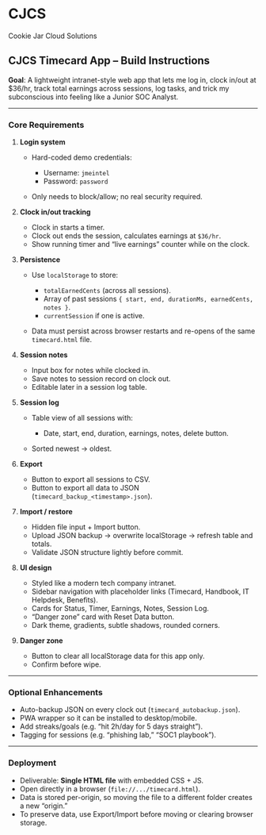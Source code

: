 # CJCS

Cookie Jar Cloud Solutions

## CJCS Timecard App – Build Instructions

**Goal**: A lightweight intranet-style web app that lets me log in, clock in/out at $36/hr, track total earnings across sessions, log tasks, and trick my subconscious into feeling like a Junior SOC Analyst.

---

### Core Requirements

1. **Login system**

   * Hard-coded demo credentials:

     * Username: `jmeintel`
     * Password: `password`
   * Only needs to block/allow; no real security required.

2. **Clock in/out tracking**

   * Clock in starts a timer.
   * Clock out ends the session, calculates earnings at `$36/hr`.
   * Show running timer and “live earnings” counter while on the clock.

3. **Persistence**

   * Use `localStorage` to store:

     * `totalEarnedCents` (across all sessions).
     * Array of past sessions `{ start, end, durationMs, earnedCents, notes }`.
     * `currentSession` if one is active.
   * Data must persist across browser restarts and re-opens of the same `timecard.html` file.

4. **Session notes**

   * Input box for notes while clocked in.
   * Save notes to session record on clock out.
   * Editable later in a session log table.

5. **Session log**

   * Table view of all sessions with:

     * Date, start, end, duration, earnings, notes, delete button.
   * Sorted newest → oldest.

6. **Export**

   * Button to export all sessions to CSV.
   * Button to export all data to JSON (`timecard_backup_<timestamp>.json`).

7. **Import / restore**

   * Hidden file input + Import button.
   * Upload JSON backup → overwrite localStorage → refresh table and totals.
   * Validate JSON structure lightly before commit.

8. **UI design**

   * Styled like a modern tech company intranet.
   * Sidebar navigation with placeholder links (Timecard, Handbook, IT Helpdesk, Benefits).
   * Cards for Status, Timer, Earnings, Notes, Session Log.
   * “Danger zone” card with Reset Data button.
   * Dark theme, gradients, subtle shadows, rounded corners.

9. **Danger zone**

   * Button to clear all localStorage data for this app only.
   * Confirm before wipe.

---

### Optional Enhancements

* Auto-backup JSON on every clock out (`timecard_autobackup.json`).
* PWA wrapper so it can be installed to desktop/mobile.
* Add streaks/goals (e.g. “hit 2h/day for 5 days straight”).
* Tagging for sessions (e.g. “phishing lab,” “SOC1 playbook”).

---

### Deployment

* Deliverable: **Single HTML file** with embedded CSS + JS.
* Open directly in a browser (`file://.../timecard.html`).
* Data is stored per-origin, so moving the file to a different folder creates a new “origin.”
* To preserve data, use Export/Import before moving or clearing browser storage.

